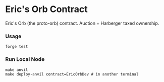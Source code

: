 # Eric's Orb Contract

Eric's Orb (the proto-orb) contract. Auction + Harberger taxed ownership.

### Usage

```shell
forge test
```

### Run Local Node

```shell
make anvil
make deploy-anvil contract=EricOrbDev # in another terminal
```
